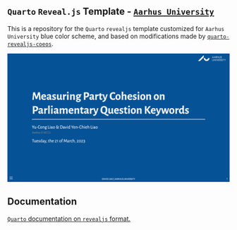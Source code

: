 ## `Quarto` `Reveal.js` Template - [`Aarhus University`](https://international.au.dk)


This is a repository for the `Quarto` `revealjs` template customized for `Aarhus University`  blue color scheme, and based on modifications made by [`quarto-revealjs-coeos`](https://github.com/mcanouil/quarto-revealjs-coeos). 

![](aarhus-template.png)

## Documentation

[`Quarto` documentation on `revealjs` format.](https://quarto.org/docs/presentations/revealjs/)
